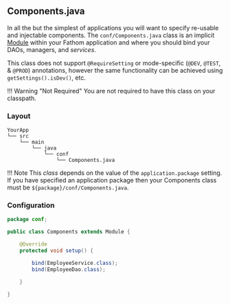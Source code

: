 ## Components.java

In all the but the simplest of applications you will want to specify re-usable and injectable components.  The `conf/Components.java` class is an implicit [Module](/modules/#fathommodule) within your Fathom application and where you should bind your DAOs, managers, and *services*.

This class does not support `@RequireSetting` or mode-specific (`@DEV`, `@TEST`, & `@PROD`) annotations, however the same functionality can be achieved using `getSettings().isDev()`, etc.

!!! Warning "Not Required"
    You are not required to have this class on your classpath.

### Layout

```
YourApp
└── src
    └── main
        └── java
            └── conf
                └── Components.java
```
!!! Note
    This *class* depends on the value of the `application.package` setting.  If you have specified an application package then your Components class must be `${package}/conf/Components.java`.

### Configuration

```java
package conf;

public class Components extends Module {

    @Override
    protected void setup() {

        bind(EmployeeService.class);
        bind(EmployeeDao.class);

    }

}
```

